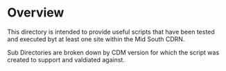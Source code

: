 # Overview
This directory is intended to provide useful scripts that have been tested and executed byt at least one site within the Mid South CDRN.

Sub Directories are broken down by CDM version for which the script was created to support and valdiated against.
